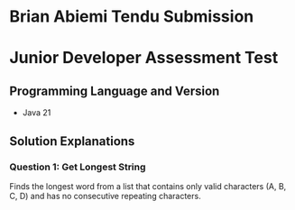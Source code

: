 # Brian Abiemi Tendu Submission
# Junior Developer Assessment Test

## Programming Language and Version
- Java 21

## Solution Explanations

### Question 1: Get Longest String
Finds the longest word from a list that contains only valid characters (A, B, C, D) and has no consecutive repeating characters.

